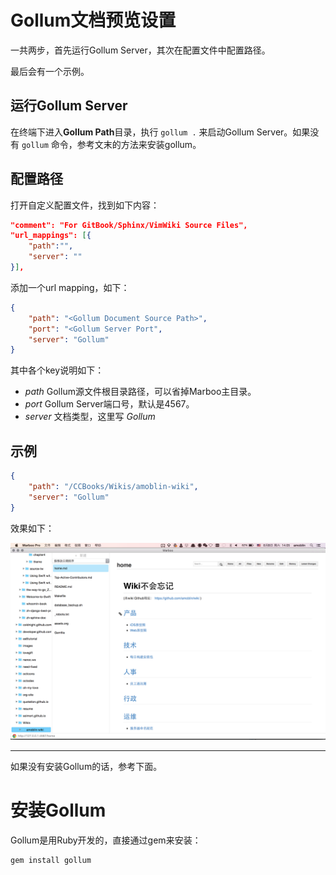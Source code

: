 # Gollum文档预览设置

<!-- create time: 2015-08-07 06:20:04  -->

<!-- This file is created by Marboo<http://marboo.io> template file $MARBOO_HOME/.media/starts/default.md
本文件由 Marboo<http://marboo.io> 模板文件 $MARBOO_HOME/.media/starts/default.md 创建 -->

一共两步，首先运行Gollum Server，其次在配置文件中配置路径。

最后会有一个示例。

## 运行Gollum Server

在终端下进入**Gollum Path**目录，执行 `gollum .` 来启动Gollum Server。如果没有 `gollum` 命令，参考文末的方法来安装gollum。

## 配置路径

打开自定义配置文件，找到如下内容：

```json
"comment": "For GitBook/Sphinx/VimWiki Source Files",
"url_mappings": [{
    "path":"",
    "server": ""
}],
```

添加一个url mapping，如下：

```json
{
    "path": "<Gollum Document Source Path>",
    "port": "<Gollum Server Port",
    "server": "Gollum"
}
```

其中各个key说明如下：

- *path* Gollum源文件根目录路径，可以省掉Marboo主目录。
- *port* Gollum Server端口号，默认是4567。
- *server* 文档类型，这里写 *Gollum*


## 示例

```json
{
    "path": "/CCBooks/Wikis/amoblin-wiki",
    "server": "Gollum"
}
```

效果如下：

![](../images/04/gollum.png)

---

如果没有安装Gollum的话，参考下面。

# 安装Gollum

Gollum是用Ruby开发的，直接通过gem来安装：

```sh
gem install gollum
```

